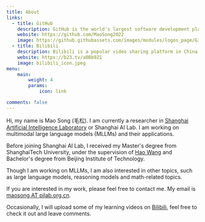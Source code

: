 ```yaml
---
title: About
links:
  - title: GitHub
    description: GitHub is the world's largest software development platform.
    website: https://github.com/MaoSong2022
    image: https://github.githubassets.com/images/modules/logos_page/GitHub-Mark.png
  - title: Bilibili
    description: Bilibili is a popular video sharing platform in China.
    website: https://b23.tv/a0Bb9Z1
    image: bilibili_icon.jpeg
menu:
    main: 
        weight: 4
        params:
            icon: link

comments: false
---
```



Hi, my name is Mao Song (毛松). I am currently a researcher in [Shanghai Artificial Intelligence Laboratory](https://www.shlab.org.cn/) or Shanghai AI Lab. I am working on multimodal large language models (MLLMs) and their applications.

Before joining Shanghai AI Lab, I received my Master's degree from ShanghaiTech University, under the supervision of [Hao Wang](https://sist.shanghaitech.edu.cn/wanghao1/main.htm) and Bachelor's degree from Beijing Institute of Technology.

Though I am working on MLLMs, I am also interested in other topics, such as large language models, reasoning models and math-related topics.

If you are interested in my work, please feel free to contact me. My email is [maosong AT pjlab.org.cn](mailto:maosong@pjlab.org.cn).

Occasionally, I will upload some of my learning videos on [Bilibili](https://b23.tv/a0Bb9Z1), feel free to check it out and leave comments.
